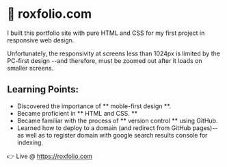 # 💼 roxfolio.com

I built this portfolio site with pure HTML and CSS for my first project in responsive web design. 

Unfortunately, the responsivity at screens less than 1024px is limited by the PC-first design --and therefore, must be zoomed out after it loads on smaller screens. 


## Learning Points:
- Discovered the importance of ** moble-first design **.
- Became proficient in ** HTML and CSS. **
- Became familiar with the process of ** version control ** using GitHub.
- Learned how to deploy to a domain (and redirect from GitHub pages)--as well as to register domain with google search results console for indexing.




👉 Live @ https://roxfolio.com
